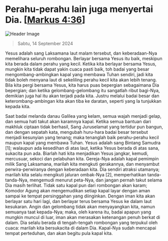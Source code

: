 
# Perahu-perahu lain juga menyertai Dia. [[Markus 4:36](http://alkitab.sabda.org/?Markus%204:36)]

![Header Image](https://alkitab.app/slice/sunrise.jpg)

> Sabtu, 14 September 2024

Yesus adalah sang Laksamana laut malam tersebut, dan keberadaan-Nya memelihara seluruh rombongan. Berlayar bersama Yesus itu baik, meskipun kita berada dalam perahu yang kecil. Ketika kita berlayar bersama Yesus, mungkin kita tidak dapat yakin cuaca pasti baik, toh badai yang besar mengombang-ambingkan kapal yang membawa Tuhan sendiri, jadi kita tidak boleh menyana laut di sekeliling perahu kecil kita akan lebih tenang. Bila kita pergi bersama Yesus, kita harus puas bepergian sebagaimana Dia bepergian; dan ketika gelombang-gelombang itu sangatlah ribut bagi-Nya, demikian juga hal itu akan terjadi pada kita. Justru melalui badai besar dan keterombang-ambingan kita akan tiba ke daratan, seperti yang Ia tunjukkan kepada kita.

Saat badai melanda danau Galilea yang kelam, semua wajah menjadi gelap, dan semua hati takut akan karamnya kapal. Ketika semua bantuan dari makhluk ciptaan tidak berhasil, Sang Juruselamat yang tertidur pun bangun, dan dengan sepatah kata, mengubah huru-hara badai besar tersebut menjadi kesunyian yang tenang; maka tenanglah baik perahu-perahu kecil maupun kapal yang membawa Tuhan. Yesus adalah sang Bintang Samudra [1]; walaupun ada kesedihan di atas laut, ketika Yesus berada di atas sana, sukacita pun ada. Biarlah hati kita menjadikan Yesus jangkar, kemudi, mercusuar, sekoci dan pelabuhan kita. Gereja-Nya adalah kapal pemimpin milik Sang Laksamana, marilah kita mengkuti gerakannya, dan menyambut perwira-perwiranya dengan keberadaan kita. Dia sendiri atraksi utamanya; marilah kita selalu mengikuti jaluran ombak-Nya [2], memperhatikan tanda-tanda-Nya, mengemudi menurut peta-Nya, dan jangan pernah takut selama Dia masih terlihat. Tidak satu kapal pun dari rombongan akan karam; Komodor Agung akan mengemudikan setiap kapal layar dengan aman sampai ke tempat persinggahan yang diinginkan. Dengan iman kita akan berlayar satu hari lagi, dan berlayar terus bersama Yesus ke dalam laut kesukaran. Angin dan gelombang tidak akan menyayangkan kita, namun semuanya taat kepada-Nya; maka, oleh karena itu, badai apapun yang mungkin muncul di luar, iman akan merasakan ketenangan penuh berkat di dalam. Dia selalu berada di tengah-tengah rombongan yang terpukul oleh cuaca: marilah kita bersukacita di dalam Dia. Kapal-Nya sudah mencapai tempat perteduhan, dan akan begitu pula kapal kita.
    